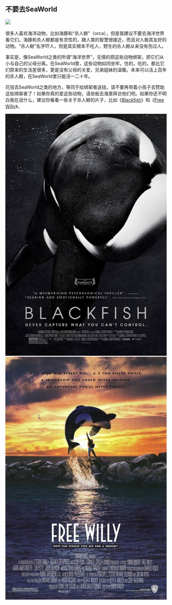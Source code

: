 　　 

## 不要去SeaWorld

![](http://www.yinwang.org/images/orca.jpg)

很多人喜欢海洋动物，比如海豚和“杀人鲸”（orca），但是我建议不要去海洋世界看它们。海豚和杀人鲸都是有灵性的，跟人类的智慧很接近，而且对人极其友好的动物。“杀人鲸”名字吓人，但是其实根本不吃人，野生的杀人鲸从来没有伤过人。

事实是，像SeaWorld之类的所谓“海洋世界”，无情的把这些动物绑架，把它们从小与自己的父母分离。在SeaWorld里，这些动物如同坐牢。住的，吃的，都比它们原来的生活差很多，更是没有父母的关爱，兄弟姐妹的温暖。本来可以活上百年的杀人鲸，在SeaWorld里只能活一二十年。

花钱去SeaWorld之类的地方，等同于给绑架者送钱，请不要再带着小孩子去赞助这些绑架者了！如果你真的爱这些动物，请坐船去海里拜访他们吧。如果你还不明白我在说什么，建议你看看一些关于杀人鲸的片子，比如《[Blackfish](http://www.imdb.com/title/tt2545118)》和《[Free Willy](http://www.imdb.com/title/tt0106965)》。

![](img/blackfish.jpg) ![](img/free-willy.jpg)
